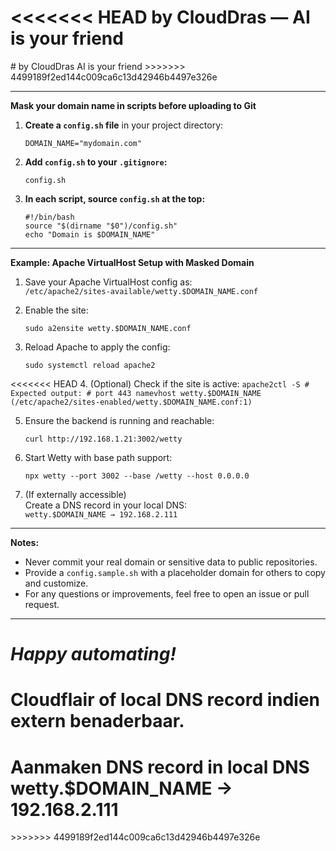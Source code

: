 <<<<<<< HEAD
by **CloudDras** — AI is your friend
=======
</small>
# by CloudDras AI is your friend
>>>>>>> 4499189f2ed144c009ca6c13d42946b4497e326e

---

**Mask your domain name in scripts before uploading to Git**

1. **Create a `config.sh` file** in your project directory:
    ```
    DOMAIN_NAME="mydomain.com"
    ```

2. **Add `config.sh` to your `.gitignore`:**
    ```
    config.sh
    ```

3. **In each script, source `config.sh` at the top:**
    ```
    #!/bin/bash
    source "$(dirname "$0")/config.sh"
    echo "Domain is $DOMAIN_NAME"
    ```

---

**Example: Apache VirtualHost Setup with Masked Domain**

1. Save your Apache VirtualHost config as:  
   `/etc/apache2/sites-available/wetty.$DOMAIN_NAME.conf`

2. Enable the site:
    ```
    sudo a2ensite wetty.$DOMAIN_NAME.conf
    ```

3. Reload Apache to apply the config:
    ```
    sudo systemctl reload apache2
    ```

<<<<<<< HEAD
4. (Optional) Check if the site is active:
    ```
    apache2ctl -S
    # Expected output:
    # port 443 namevhost wetty.$DOMAIN_NAME (/etc/apache2/sites-enabled/wetty.$DOMAIN_NAME.conf:1)
    ```

5. Ensure the backend is running and reachable:
    ```
    curl http://192.168.1.21:3002/wetty
    ```

6. Start Wetty with base path support:
    ```
    npx wetty --port 3002 --base /wetty --host 0.0.0.0
    ```

7. (If externally accessible)  
   Create a DNS record in your local DNS:  
   `wetty.$DOMAIN_NAME → 192.168.2.111`

---

**Notes:**
- Never commit your real domain or sensitive data to public repositories.
- Provide a `config.sample.sh` with a placeholder domain for others to copy and customize.
- For any questions or improvements, feel free to open an issue or pull request.

---

*Happy automating!*
=======
# Cloudflair of local DNS record indien extern benaderbaar.
# Aanmaken DNS record in local DNS wetty.$DOMAIN_NAME -> 192.168.2.111  
</small>
>>>>>>> 4499189f2ed144c009ca6c13d42946b4497e326e
